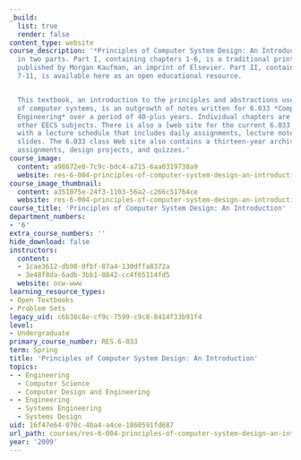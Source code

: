 ```yaml
---
_build:
  list: true
  render: false
content_type: website
course_description: '*Principles of Computer System Design: An Introduction* is published
  in two parts. Part I, containing chapters 1-6, is a traditional printed textbook
  published by Morgan Kaufman, an imprint of Elsevier. Part II, containing chapters
  7-11, is available here as an open educational resource.


  This textbook, an introduction to the principles and abstractions used in the design
  of computer systems, is an outgrowth of notes written for 6.033 *Computer System
  Engineering* over a period of 40-plus years. Individual chapters are also used in
  other EECS subjects. There is also a [web site for the current 6.033 class](http://mit.edu/6.033)
  with a lecture schedule that includes daily assignments, lecture notes, and lecture
  slides. The 6.033 class Web site also contains a thirteen-year archive of class
  assignments, design projects, and quizzes.'
course_image:
  content: a98672e0-7c9c-bdc4-a715-6aa0319738a9
  website: res-6-004-principles-of-computer-system-design-an-introduction-spring-2009
course_image_thumbnail:
  content: a351075e-24f3-1103-56a2-c266c51764ce
  website: res-6-004-principles-of-computer-system-design-an-introduction-spring-2009
course_title: 'Principles of Computer System Design: An Introduction'
department_numbers:
- '6'
extra_course_numbers: ''
hide_download: false
instructors:
  content:
  - 1cae3612-db98-0fbf-87a4-130dffa8372a
  - 3e48f8da-6adb-3bb1-8842-cc4f65114fd5
  website: ocw-www
learning_resource_types:
- Open Textbooks
- Problem Sets
legacy_uid: c6b38c8e-cf9c-7599-c9c8-8414f33b91f4
level:
- Undergraduate
primary_course_number: RES.6-033
term: Spring
title: 'Principles of Computer System Design: An Introduction'
topics:
- - Engineering
  - Computer Science
  - Computer Design and Engineering
- - Engineering
  - Systems Engineering
  - Systems Design
uid: 16f47e64-070c-4ba4-a4ce-1860591fd687
url_path: courses/res-6-004-principles-of-computer-system-design-an-introduction-spring-2009
year: '2009'
---
```

